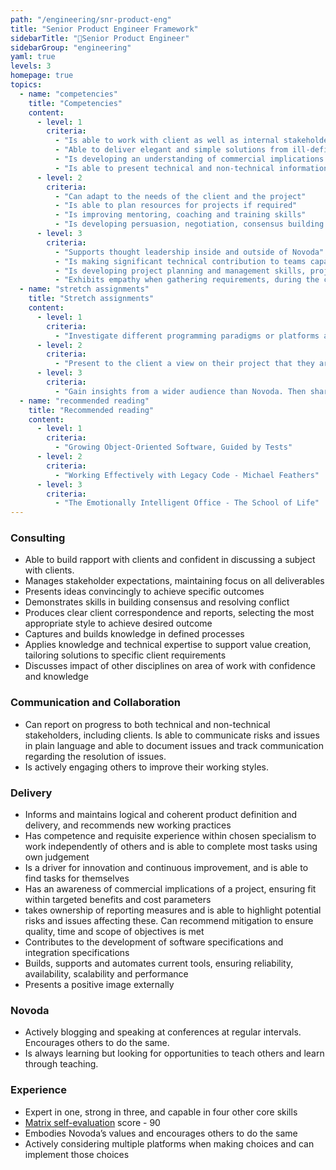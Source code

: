 ```yaml
---
path: "/engineering/snr-product-eng"
title: "Senior Product Engineer Framework"
sidebarTitle: "👾Senior Product Engineer"
sidebarGroup: "engineering"
yaml: true
levels: 3
homepage: true
topics:
  - name: "competencies"
    title: "Competencies"
    content:
      - level: 1
        criteria:
          - "Is able to work with client as well as internal stakeholders to meet consistent and reliable deliverables"
          - "Able to deliver elegant and simple solutions from ill-defined problem"
          - "Is developing an understanding of commercial implications of projects"
          - "Is able to present technical and non-technical information to a wide range of audiences in an engaging, impactful and coherent manner"
      - level: 2
        criteria:
          - "Can adapt to the needs of the client and the project"
          - "Is able to plan resources for projects if required"
          - "Is improving mentoring, coaching and training skills"
          - "Is developing persuasion, negotiation, consensus building and conflict resolution skills"
      - level: 3
        criteria:
          - "Supports thought leadership inside and outside of Novoda"
          - "Is making significant technical contribution to teams capability"
          - "Is developing project planning and management skills, project scoping, estimation and process planning"
          - "Exhibits empathy when gathering requirements, during the coding process and in leadership style"
  - name: "stretch assignments"
    title: "Stretch assignments"
    content:
      - level: 1
        criteria:
          - "Investigate different programming paradigms or platforms and present to the company something we are not looking at or not working in"
      - level: 2
        criteria:          
          - "Present to the client a view on their project that they are unaware of, finishing with recommendations for work or improvements - have the end users of the product in mind"          
      - level: 3
        criteria:
          - "Gain insights from a wider audience than Novoda. Then share with a public audience on the topic of client satisfaction, team dynamics and,or programming paradigms, platforms"   
  - name: "recommended reading"
    title: "Recommended reading"
    content:
      - level: 1
        criteria:
          - "Growing Object-Oriented Software, Guided by Tests"
      - level: 2
        criteria:          
          - "Working Effectively with Legacy Code - Michael Feathers"
      - level: 3
        criteria:
          - "The Emotionally Intelligent Office - The School of Life"
---
```

### Consulting
- Able to build rapport with clients and confident in discussing a subject with clients. 
- Manages stakeholder expectations, maintaining focus on all deliverables
- Presents ideas convincingly to achieve specific outcomes
- Demonstrates skills in building consensus and resolving conflict
- Produces clear client correspondence and reports, selecting the most appropriate style to achieve desired outcome
- Captures and builds knowledge in defined processes
- Applies knowledge and technical expertise to support value creation, tailoring solutions to specific client requirements
- Discusses impact of other disciplines on area of work with confidence and knowledge


### Communication and Collaboration
- Can report on progress to both technical and non-technical stakeholders, including clients. Is able to communicate risks and issues in plain language and able to document issues and track communication regarding the resolution of issues.
- Is actively engaging others to improve their working styles.


### Delivery
- Informs and maintains logical and coherent product definition and delivery, and recommends new working practices
- Has competence and requisite experience within chosen specialism to work independently of others and is able to complete most tasks using own judgement 
- Is a driver for innovation and continuous improvement, and is able to find tasks for themselves
- Has an awareness of commercial implications of a project, ensuring fit within targeted benefits and cost parameters
- takes ownership of reporting measures and is able to highlight potential risks and issues affecting these. Can recommend mitigation to ensure quality, time and scope of objectives is met
- Contributes to the development of software specifications and integration specifications
- Builds, supports and automates current tools, ensuring reliability, availability, scalability and performance
- Presents a positive image externally


### Novoda
- Actively blogging and speaking at conferences at regular intervals. Encourages others to do the same. 
- Is always learning but looking for opportunities to teach others and learn through teaching. 


### Experience
- Expert in one, strong in three, and capable in four other core skills
- [Matrix self-evaluation](https://docs.google.com/spreadsheets/d/1ttfRkbp2sfl69vepP-Pm-1ug42OmweD8jI_fMNTeJo8) score - 90
- Embodies Novoda’s values and encourages others to do the same 
- Actively considering multiple platforms when making choices and can implement those choices

